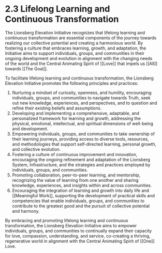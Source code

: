 # 2.3 Lifelong Learning and Continuous Transformation

The Lionsberg Elevation Initiative recognizes that lifelong learning and continuous transformation are essential components of the journey towards realizing our collective potential and creating a harmonious world. By fostering a culture that embraces learning, growth, and adaptation, the Initiative aims to support individuals, groups, and communities in their ongoing development and evolution in alignment with the changing needs of the world and the Central Animating Spirit of [[Love]] that impels us [[All]] towards [[The Goal]]. 

To facilitate lifelong learning and continuous transformation, the Lionsberg Elevation Initiative promotes the following principles and practices:

1.  Nurturing a mindset of curiosity, openness, and humility, encouraging individuals, groups, and communities to navigate towards Truth, seek out new knowledge, experiences, and perspectives, and to question and refine their existing beliefs and assumptions.
2.  Developing and implementing a comprehensive, adaptable, and personalized framework for learning and growth, addressing the physical, emotional, intellectual, and spiritual dimensions of well-being and development.
3.  Empowering individuals, groups, and communities to take ownership of their learning journeys, providing access to diverse tools, resources, and methodologies that support self-directed learning, personal growth, and collective evolution.
4.  Fostering a culture of continuous improvement and innovation, encouraging the ongoing refinement and adaptation of the Lionsberg System, Infrastructure, and the strategies and practices employed by individuals, groups, and communities.
5.  Promoting collaboration, peer-to-peer learning, and mentorship, recognizing the value of learning from one another and sharing knowledge, experiences, and insights within and across communities.
6.  Encouraging the integration of learning and growth into daily life and [[Meaningful Work]], supporting the development of practical skills and competencies that enable individuals, groups, and communities to contribute to the greatest good and the pursuit of collective potential and harmony.

By embracing and promoting lifelong learning and continuous transformation, the Lionsberg Elevation Initiative aims to empower individuals, groups, and communities to continually expand their capacity for love, compassion, understanding, and service, co-creating a thriving, regenerative world in alignment with the Central Animating Spirit of [[One]] Love.
